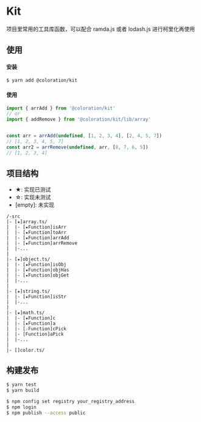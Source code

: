 # Kit

项目里常用的工具库函数，可以配合 ramda.js 或者 lodash.js 进行柯里化再使用

## 使用

#### 安装
```bash
$ yarn add @coloration/kit
```

#### 使用

``` js
import { arrAdd } from '@coloration/kit'
// or
import { addRemove } from '@coloration/kit/lib/array'


const arr = arrAdd(undefined, [1, 2, 3, 4], [2, 4, 5, 7])
// [1, 2, 3, 4, 5, 7]
const arr2 = arrRemove(undefined, arr, [8, 7, 6, 5])
// [1, 2, 3, 4]
```

## 项目结构

- ★: 实现已测试
- ☆: 实现未测试
- \[empty\]: 未实现

``` 
/-src
|- [★]array.ts/
|  |- [★Function]isArr
|  |- [★Function]toArr
|  |- [★Function]arrAdd
|  |- [★Function]arrRemove
|  |-...
|
|- [★]object.ts/
|  |- [★Function]isObj
|  |- [★Function]objHas
|  |- [★Function]objGet
|  |-...
|
|- [★]string.ts/
|  |- [★Function]isStr
|  |-...
|
|- [★]math.ts/
|  |- [★Function]c
|  |- [★Function]a
|  |- [☆Function]cPick
|  |- [Function]aPick
|  |-...
|
|- []color.ts/
```


## 构建发布

``` bash
$ yarn test
$ yarn build

$ npm config set registry your_registry_address
$ npm login 
$ npm publish --access public
```
